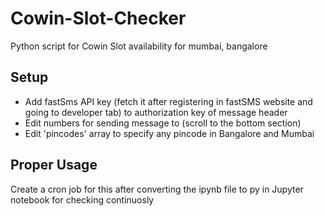 # Cowin-Slot-Checker
Python script for Cowin Slot availability for mumbai, bangalore
## Setup
 - Add fastSms API key (fetch it after registering in fastSMS website and going to developer tab) to authorization key of message header
 - Edit numbers for sending message to (scroll to the bottom section)
 - Edit 'pincodes' array to specify any pincode in Bangalore and Mumbai

## Proper Usage 
Create a cron job for this after converting the ipynb file to py in Jupyter notebook for checking continuosly
